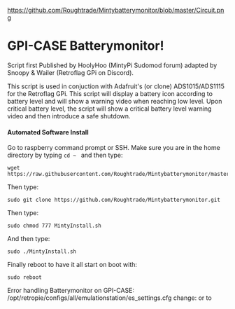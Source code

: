 https://github.com/Roughtrade/Mintybatterymonitor/blob/master/Circuit.png
# GPI-CASE Batterymonitor!
Script first Published by HoolyHoo (MintyPi Sudomod forum) adapted by Snoopy & Wailer (Retroflag GPi on Discord).

This script is used in conjuction with Adafruit's (or clone) ADS1015/ADS1115 for the Retroflag GPi.
This script will display a battery icon according to battery level and will show a warning video when reaching low level.  Upon critical battery level, the script will show a critical battery level warning video and then introduce a safe shutdown.


#### Automated Software Install
Go to raspberry command prompt or SSH.
Make sure you are in the home directory by typing ```cd ~ ``` and then type:
```
wget https://raw.githubusercontent.com/Roughtrade/Mintybatterymonitor/master/MintyInstall.sh
```
Then type:
```
sudo git clone https://github.com/Roughtrade/Mintybatterymonitor.git
```
Then type:
```
sudo chmod 777 MintyInstall.sh
```
And then type:
```
sudo ./MintyInstall.sh
```
Finally reboot to have it all start on boot with:
```
sudo reboot
```
Error handling Batterymonitor on GPI-CASE:
/opt/retropie/configs/all/emulationstation/es_settings.cfg
change:
<string name="AudioDevice" value="Master" /> or <string name="AudioDevice" value="Digital" /> 
to
<string name="AudioDevice" value="PCM" />
